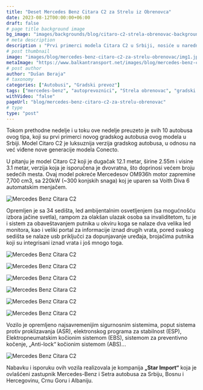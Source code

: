```yaml
---
title: "Deset Mercedes Benz Citara C2 za Strelu iz Obrenovca"
date: 2023-08-12T00:00:00+06:00
draft: false
# page title background image
bg_image: "images/backgrounds/blog/citaro-c2-strela-obrenovac-background.jpg"
# meta description
description : "Prvi primerci modela Citara C2 u Srbiji, nosiće u narednom periodu obeležja kompanije Strela iz Obrenovca, te će se u narednom periodu aktivirati na linijama koje održava ovaj prevoznik."
# post thumbnail
image: "images/blog/mercedes-benz-citaro-c2-za-strelu-obrenovac/img1.jpg"
metaImage: "https://www.balkantransport.net/images/blog/mercedes-benz-citaro-c2-za-strelu-obrenovac/img1.jpg"
# post author
author: "Dušan Beraja"
# taxonomy
categories: ["Autobusi", "Gradski prevoz"]
tags: ["mercedes-benz", "autoprevoznici", "Strela obrenovac", "gradski prevoz Beograd", "javni prevoz", "prevoz putnika", "Beograd", "star import"]
withVideo: "false"
pageUrl: "blog/mercedes-benz-citaro-c2-za-strelu-obrenovac"
# type
type: "post"
---
```


Tokom prethodne nedelje i u toku ove nedelje preuzeto je svih 10 autobusa ovog tipa, koji su prvi primerci novog gradskog autobusa ovog modela u Srbiji. Model Citaro C2 je luksuznija verzija gradskog autobusa, u odnosu na već viđene nove generacije modela Conecto.

U pitanju je model Citaro C2 koji je dugačak 12.1 metar, širine 2.55m i visine 3.1 metar, verzija koja je isporučena je dvovratna, što doprinosi većem broju sedećih mesta. Ovaj model pokreće Mercedesov OM936h motor zapremine 7,700 cm3, sa 220kW (~300 konjskih snaga) koj je uparen sa Voith Diva 6 automatskim menjačem.

![Mercedes Benz Citara C2](/images/blog/mercedes-benz-citaro-c2-za-strelu-obrenovac/img2.jpg "Mercedes Benz Citara C2")

Opremljen je sa 34 sedišta, led ambijentalnim osvetljenjem (sa mogućnošću izbora jačine svetla), rampom za olakšan ulazak osoba sa invaliditetom, tu je i sistem za obaveštavanjem putnika u okviru koga se nalaze dva velika led monitora, kao i veliki portal za informacije iznad drugih vrata, pored svakog sedišta se nalaze usb priključci za dopunjavanje uređaja, brojačima putnika koji su integrisani iznad vrata i još mnogo toga.

![Mercedes Benz Citara C2](/images/blog/mercedes-benz-citaro-c2-za-strelu-obrenovac/img3.jpg "Mercedes Benz Citara C2")

![Mercedes Benz Citara C2](/images/blog/mercedes-benz-citaro-c2-za-strelu-obrenovac/img4.jpg "Mercedes Benz Citara C2")

![Mercedes Benz Citara C2](/images/blog/mercedes-benz-citaro-c2-za-strelu-obrenovac/img5.jpg "Mercedes Benz Citara C2")

![Mercedes Benz Citara C2](/images/blog/mercedes-benz-citaro-c2-za-strelu-obrenovac/img6.jpg "Mercedes Benz Citara C2")

![Mercedes Benz Citara C2](/images/blog/mercedes-benz-citaro-c2-za-strelu-obrenovac/img7.jpg "Mercedes Benz Citara C2")

![Mercedes Benz Citara C2](/images/blog/mercedes-benz-citaro-c2-za-strelu-obrenovac/img8.jpg "Mercedes Benz Citara C2")

Vozilo je opremljeno najsavremenijim sigurnosnim sistemima, poput sistema protiv proklizavanja (ASR), elektronskog programa za stabilnost (ESP), Elektropneumatskim kočionim sistemom (EBS), sistemom za preventivno kočenje, „Anti-lock“ kočionim sistemom (ABS)...

![Mercedes Benz Citara C2](/images/blog/mercedes-benz-citaro-c2-za-strelu-obrenovac/img9.jpg "Mercedes Benz Citara C2")

Nabavku i isporuku ovih vozila realizovala je kompanija **„Star Import“** koja je ovlašćeni zastupnik Mercedes-Benz i Setra autobusa za Srbiju, Bosnu i Hercegovinu, Crnu Goru i Albaniju.